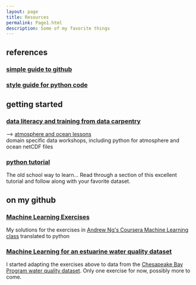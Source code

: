 ```yaml
---
layout: page
title: Resources
permalink: Page1.html
description: Some of my favorite things
---
```


## references
### <a href="https://rogerdudler.github.io/git-guide/" target="_blank">simple guide to github</a> 
### <a href="https://www.python.org/dev/peps/pep-0008/" target="_blank">style guide for python code</a> 

## getting started
### <a href="https://datacarpentry.org/" target="_blank">data literacy and training from data carpentry</a> 
--> <a href="https://carpentrieslab.github.io/python-aos-lesson/" target="_blank">atmosphere and ocean lessons</a>
<br> domain specific data workshops, including python for atmosphere and ocean netCDF files
<br> 
### <a href="https://docs.python.org/3/tutorial/" target="_blank">python tutorial</a> 
The old school way to learn... Read through a section of this excellent tutorial and follow along with your favorite dataset. 

## on my github 
### <a href="https://github.com/oceanspace/coursera-machine-learning-exercises" target="_blank">Machine Learning Exercises</a>
My solutions for the exercises in <a href="https://www.coursera.org/learn/machine-learning" target="_blank">Andrew Ng's Coursera Machine Learning class</a> translated to python 
<br>
### <a href="https://github.com/oceanspace/Chesapeake-Bay-machine-learning-tutorial" target="_blank">Machine Learning for an estuarine water quality dataset</a> 
I started adapting the exercises above to data from the <a href="https://www.chesapeakebay.net/what/downloads/cbp_water_quality_database_1984_present" target="_blank">
Chesapeake Bay Program water quality dataset</a>. Only one exercise for now, possibly more to come.
